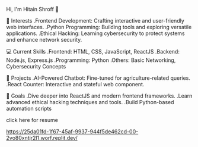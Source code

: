 Hi, I'm Hitain Shroff 👋

🌟 Interests
.Frontend Development: Crafting interactive and user-friendly web interfaces.
.Python Programming: Building tools and exploring versatile applications.
.Ethical Hacking: Learning cybersecurity to protect systems and enhance network security.

💻 Current Skills
.Frontend: HTML, CSS, JavaScript, ReactJS
.Backend: Node.js, Express.js
.Programming: Python
.Others: Basic Networking, Cybersecurity Concepts

🚀 Projects
.AI-Powered Chatbot: Fine-tuned for agriculture-related queries.
.React Counter: Interactive and stateful web component.

🎯 Goals
.Dive deeper into ReactJS and modern frontend frameworks.
.Learn advanced ethical hacking techniques and tools.
.Build Python-based automation scripts


click here for resume 

https://25da01fd-1f67-45af-9937-944f5de462cd-00-2vo80xntjr2l1.worf.replit.dev/


